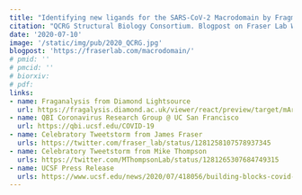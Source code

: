 ```yaml
---
title: "Identifying new ligands for the SARS-CoV-2 Macrodomain by Fragment Screening and Multi-temperature Crystallography."
citation: "QCRG Structural Biology Consortium. Blogpost on Fraser Lab Website"
date: '2020-07-10'
image: '/static/img/pub/2020_QCRG.jpg'
blogpost: 'https://fraserlab.com/macrodomain/'
# pmid: ''
# pmcid: ''
# biorxiv:
# pdf:
links:
- name: Fraganalysis from Diamond Lightsource
  url: https://fragalysis.diamond.ac.uk/viewer/react/preview/target/mArh
- name: QBI Coronavirus Research Group @ UC San Francisco
  url: https://qbi.ucsf.edu/COVID-19
- name: Celebratory Tweetstorm from James Fraser
  urls: https://twitter.com/fraser_lab/status/1281258107578937345
- name: Celebratory Tweetstorm from Mike Thompson
  urls: https://twitter.com/MThompsonLab/status/1281265307684749315
- name: UCSF Press Release
  urls: https://www.ucsf.edu/news/2020/07/418056/building-blocks-covid-19-antiviral-drugs-identified-rapid-study
---
```

